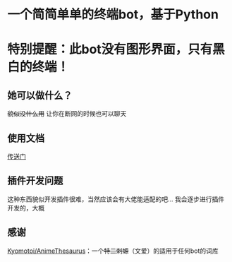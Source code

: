 # 一个简简单单的终端bot，基于Python
# 特别提醒：此bot没有图形界面，只有黑白的终端！
## 她可以做什么？
~~貌似没什么用~~
让你在断网的时候也可以聊天
## 使用文档
[传送门]()
## 插件开发问题
这种东西貌似开发插件很难，当然应该会有大佬能适配的吧...
我会逐步进行插件开发的，大概
## 感谢
[Kyomotoi/AnimeThesaurus](https://github.com/Kyomotoi/AnimeThesaurus)：一个~~特二刺螈~~（文爱）的适用于任何bot的词库
